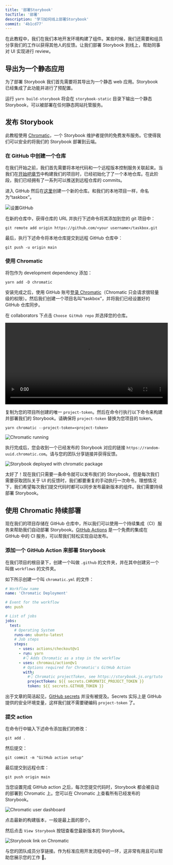 ```yaml
---
title: '部署Storybook'
tocTitle: '部署'
description: '学习如何线上部署Storybook'
commit: '4b1cd77'
---
```


在此教程中，我们在我们本地开发环境构建了组件。某些时候，我们还需要和组员分享我们的工作以获得其他人的反馈。让我们部署 Storybook 到线上，帮助同事对 UI 实现进行 review。

## 导出为一个静态应用

为了部署 Storybook 我们首先需要将其导出为一个静态 web 应用。Storybook 已经集成了此功能并进行了预配置。

运行 `yarn build-storybook` 将会在 `storybook-static` 目录下输出一个静态 Storybook，可以被部署在任何静态网站托管服务。

## 发布 Storybook

此教程使用 <a href="https://www.chromatic.com/?utm_source=storybook_website&utm_medium=link&utm_campaign=storybook">Chromatic</a>，一个 Storybook 维护者提供的免费发布服务。它使得我们可以安全的将我们的 Storybook 部署到云端。

### 在 GitHub 中创建一个仓库

在我们开始之前，我们首先需要将本地代码和一个远程版本控制服务关联起来。当我们在[开始吧章节](/intro-to-storybook/vue/zh-CN/get-started)中构建我们的项目时，已经初始化了了一个本地仓库。在此阶段，我们已经拥有了一系列可以推送到远程仓库的 commits。

进入 GitHub 然后在[这里](https://github.com/new)创建一个新的仓库。和我们的本地项目一样，命名为“taskbox”。

![设置GitHub](/intro-to-storybook/github-create-taskbox.png)

在新的仓库中，获得仓库的 URL 并执行下述命令将其添加到您的 git 项目中：

```shell
git remote add origin https://github.com/<your username>/taskbox.git
```

最后，执行下述命令将本地仓库提交到远程 GitHub 仓库中：

```shell
git push -u origin main
```

### 使用 Chromatic

将包作为 development dependency 添加：

```shell
yarn add -D chromatic
```

安装完成之后，使用 GitHub 账号[登录 Chromatic](https://www.chromatic.com/start/?utm_source=storybook_website&utm_medium=link&utm_campaign=storybook)（Chromatic 只会请求很轻量级的权限）。然后我们创建一个项目名叫“taskbox”，并将我们已经设置好的 GitHub 仓库同步。

在 collaborators 下点击 `Choose GitHub repo` 并选择您的仓库。

<video autoPlay muted playsInline loop style="width:520px; margin: 0 auto;">
  <source
    src="/intro-to-storybook/chromatic-setup-learnstorybook.mp4"
    type="video/mp4"
  />
</video>

复制为您的项目所创建的唯一 `project-token`。然后在命令行执行以下命令来构建并部署我们的 Storybook。请确保将 `project-token` 替换为您项目的 token。

```shell
yarn chromatic --project-token=<project-token>
```

![Chromatic running](/intro-to-storybook/chromatic-manual-storybook-console-log.png)

执行完成后，您会收到一个已经发布的 Storybook 对应的链接 `https://random-uuid.chromatic.com`。请与您的团队分享链接并获得反馈。

![Storybook deployed with chromatic package](/intro-to-storybook/chromatic-manual-storybook-deploy-6-0.png)

太好了！现在我们只需要一条命令就可以发布我们的 Storybook，但是每次我们需要获取团队关于 UI 的反馈时，我们都要重复的手动执行一次命令。理想情况下，我们希望每次我们提交代码时都可以同步发布最新版本的组件。我们需要持续部署 Storybook。

## 使用 Chromatic 持续部署

现在我们的项目存储在 GitHub 仓库中，所以我们可以使用一个持续集成（CI）服务来帮助我们自动部署 Storybook。[GitHub Actions](https://github.com/features/actions) 是一个免费的集成在 GitHub 中的 CI 服务，可以帮我们轻松实现自动发布。

### 添加一个 GitHub Action 来部署 Storybook

在我们项目的根目录下，创建一个叫做 `.github` 的文件夹，并在其中创建另一个叫做 `workflows` 的文件夹。

如下所示创建一个叫 `chromatic.yml` 的文件：

```yaml:title=.github/workflows/chromatic.yml
# Workflow name
name: 'Chromatic Deployment'

# Event for the workflow
on: push

# List of jobs
jobs:
  test:
    # Operating System
    runs-on: ubuntu-latest
    # Job steps
    steps:
      - uses: actions/checkout@v1
      - run: yarn
        #👇 Adds Chromatic as a step in the workflow
      - uses: chromaui/action@v1
        # Options required for Chromatic's GitHub Action
        with:
          #👇 Chromatic projectToken, see https://storybook.js.org/tutorials/intro-to-storybook/vue/zh-CN/deploy/ to obtain it
          projectToken: ${{ secrets.CHROMATIC_PROJECT_TOKEN }}
          token: ${{ secrets.GITHUB_TOKEN }}
```

<div class="aside"><p>出于文章的简洁起见，<a href="https://help.github.com/en/actions/configuring-and-managing-workflows/creating-and-storing-encrypted-secrets">GitHub secrets</a> 并没有被提及。Secrets 实际上是 GitHub 提供的安全环境变量，这样我们就不需要硬编码 <code>project-token</code> 了。</p></div>

### 提交 action

在命令行中输入下述命令添加我们的修改：

```shell
git add .
```

然后提交：

```shell
git commit -m "GitHub action setup"
```

最后提交到远程仓库：

```shell
git push origin main
```

当您设置完成 GitHub action 之后，每次您提交代码时，Storybook 都会被自动的部署到 Chromatic 上。您可以在 Chromatic 上查看所有已经发布的 Storybook。

![Chromatic user dashboard](/intro-to-storybook/chromatic-user-dashboard.png)

点击最新的构建版本，一般是最上面的那个。

然后点击 `View Storybook` 按钮查看您最新版本的 Storybook。

![Storybook link on Chromatic](/intro-to-storybook/chromatic-build-storybook-link.png)

与您的团队成员分享链接。作为标准应用开发流程中的一环，这非常有用且可以帮助您展示您的工作 💅。
